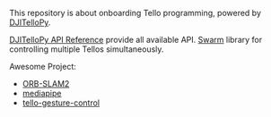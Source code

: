 This repository is about onboarding Tello programming, powered by [DJITelloPy](https://github.com/damiafuentes/DJITelloPy/blob/master/README_CN.md).

[DJITelloPy API Reference](https://djitellopy.readthedocs.io/en/latest/) provide all available API. [Swarm](https://djitellopy.readthedocs.io/en/latest/swarm/) library for controlling multiple Tellos simultaneously.

Awesome Project:
- [ORB-SLAM2](https://github.com/raulmur/ORB_SLAM2)
- [mediapipe](https://github.com/google-ai-edge/mediapipe)
- [tello-gesture-control](https://github.com/kinivi/tello-gesture-control)
